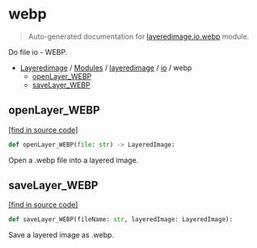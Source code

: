 # webp

> Auto-generated documentation for [layeredimage.io.webp](../../../layeredimage/io/webp.py) module.

Do file io - WEBP.

- [Layeredimage](../../README.md#layeredimage-index) / [Modules](../../README.md#layeredimage-modules) / [layeredimage](../index.md#layeredimage) / [io](index.md#io) / webp
    - [openLayer_WEBP](#openlayer_webp)
    - [saveLayer_WEBP](#savelayer_webp)

## openLayer_WEBP

[[find in source code]](../../../layeredimage/io/webp.py#L14)

```python
def openLayer_WEBP(file: str) -> LayeredImage:
```

Open a .webp file into a layered image.

## saveLayer_WEBP

[[find in source code]](../../../layeredimage/io/webp.py#L27)

```python
def saveLayer_WEBP(fileName: str, layeredImage: LayeredImage):
```

Save a layered image as .webp.
